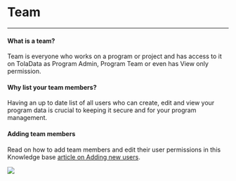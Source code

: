 # Team

---
#### What is a team?

Team is everyone who works on a program or project and has access to it on TolaData as Program Admin, Program Team or even has View only permission. 

#### Why list your team members?

Having an up to date list of all users who can create, edit and view your program data is crucial to keeping it secure and for your program management.

#### Adding team members

Read on how to add team members and edit their user permissions in this Knowledge base [article on Adding new users](https://help.toladata.com/en/4-manage-users/add-new-users.html). 

![](/assets_en/team_members.PNG)










